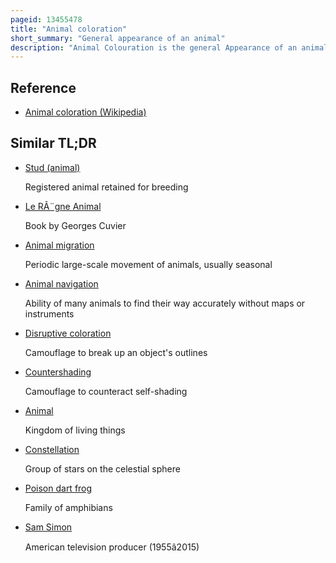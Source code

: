 ```yaml
---
pageid: 13455478
title: "Animal coloration"
short_summary: "General appearance of an animal"
description: "Animal Colouration is the general Appearance of an animal Resulting from Reflection or Emission of Light from its Surfaces. Some animals are brightly coloured, while others are hard to see. In some Species, such as the Peafowl, the Male has strong Patterns, conspicuous Colours and is iridescent, while the Female is far less visible."
---
```


## Reference

- [Animal coloration (Wikipedia)](https://en.wikipedia.org/?curid=13455478)

## Similar TL;DR

- [Stud (animal)](/tldr/en/stud-animal)

  Registered animal retained for breeding

- [Le RÃ¨gne Animal](/tldr/en/le-regne-animal)

  Book by Georges Cuvier

- [Animal migration](/tldr/en/animal-migration)

  Periodic large-scale movement of animals, usually seasonal

- [Animal navigation](/tldr/en/animal-navigation)

  Ability of many animals to find their way accurately without maps or instruments

- [Disruptive coloration](/tldr/en/disruptive-coloration)

  Camouflage to break up an object's outlines

- [Countershading](/tldr/en/countershading)

  Camouflage to counteract self-shading

- [Animal](/tldr/en/animal)

  Kingdom of living things

- [Constellation](/tldr/en/constellation)

  Group of stars on the celestial sphere

- [Poison dart frog](/tldr/en/poison-dart-frog)

  Family of amphibians

- [Sam Simon](/tldr/en/sam-simon)

  American television producer (1955â2015)
